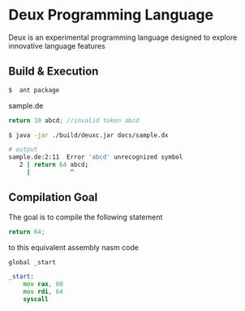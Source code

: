 # Deux Programming Language

Deux is an experimental programming language designed to explore innovative language features

## Build & Execution

```sh
$  ant package
```

sample.de
```js
return 10 abcd; //invalid token abcd 
```

```sh
$ java -jar ./build/deuxc.jar docs/sample.dx

# output
sample.de:2:11  Error 'abcd' unrecognized symbol
   2 | return 64 abcd;
     |           ^
```

## Compilation Goal

The goal is to compile the following statement
```js
return 64;
```

to this equivalent assembly nasm code
```asm
global _start

_start:
    mov rax, 60
    mov rdi, 64
    syscall
```